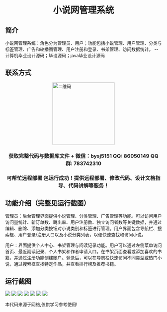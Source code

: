 <p><h1 align="center">小说网管理系统</h1></p>

## 简介
小说网管理系统：角色分为管理员、用户；功能包括小说管理、用户管理、分类与标签管理、广告和轮播图管理、用户注册和登录、书架管理、访问数据统计。    --计算机毕业设计源码；毕设源码；java毕业设计源码


## 联系方式
<img src="https://bs-1329754181.cos.ap-shanghai.myqcloud.com/wx.jpg" alt="二维码" style="display: block; margin: 0 auto;" width="200px">
<p><h3 align="center">获取完整代码与数据库文件 + 微信：bysj5151 QQ: 86050149 QQ群: 783742310</h3></p>
<p><h3 align="center">可帮忙远程部署 包运行成功！提供远程部署、修改代码、设计文档指导、代码讲解等服务！</h3></p>

## 功能介绍（完整见运行截图）
管理员：后台管理界面提供小说管理、分类管理、广告管理等功能。可以访问用户访问量统计、新订单数、跳出率、用户注册数、独立访问者数等关键数据，并通过编辑、删除、添加分类按钮对小说类别和标签进行管理。用户界面包含导航栏、搜索框、用户登录/注册入口以及小说分类列表，以便快速查找和访问小说。

用户：界面提供个人中心、书架管理与阅读记录功能。用户可以通过左侧菜单访问首页、最近阅读记录、个人书架和作者申请入口。在书架页面查看或添加喜欢的书籍，并通过注册功能创建账户。登录后，可以在导航栏快速访问不同类型或热门小说，通过搜索框查找特定作品，并查看排行榜及推荐书籍。


## 运行截图
![](imgs/588112-20220615155243791-820874333.png)
![](imgs/588112-20220615155251351-303637693.png)
![](imgs/588112-20220615155255633-366766535.png)
![](imgs/588112-20220615155302246-153171163.png)
![](imgs/588112-20220615155309724-766668920.png)
![](imgs/588112-20220615155317995-51585427.png)
![](imgs/588112-20220615155327321-1966396785.png)

<p>本代码来源于网络,仅供学习参考使用!</p>
